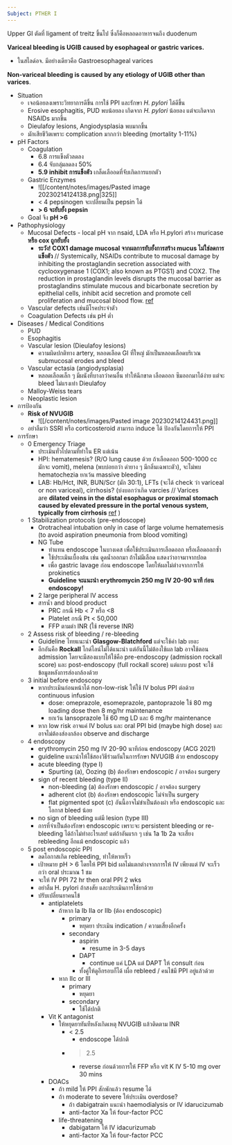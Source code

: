 ```yaml
---
Subject: PTHER I
---
```


Upper GI ตัดที่ ligament of treitz ขึ้นไป ซึ่งก็คือหลอดอาหารจนถึง duodenum

**Variceal bleeding is UGIB caused by esophageal or gastric varices.**
- ในสไลด์อจ. มีอย่างเดียวคือ Gastroesophageal varices

**Non-variceal bleeding is caused by any etiology of UGIB other than varices**.
- Situation
	- เจอน้อยลงเพราะวิทยาการดีขึ้น การใช้ PPI และรักษา *H. pylori* ได้ดีขึ้น
	- Erosive esophagitis, PUD พบน้อยลง เกิดจาก *H. pylori* น้อยลง แต่จะเกิดจาก NSAIDs มากขึ้น
	- Dieulafoy lesions, Angiodysplasia พบมากขึ้น
	- มักเสียชีวิตเพราะ complication มากกว่า bleeding (mortality 1-11%)
- pH Factors
	- Coagulation
		- 6.8 การแข็งตัวลดลง
		- 6.4 จับกลุ่มลดลง 50%
		- **5.9 inhibit การแข็งตัว** เกล็ดเลืออดที่จับเกิดการแยกตัว
	- Gastric Enzymes
		- ![[/content/notes/images/Pasted image 20230214124138.png|325]]
		- < 4 pepsinogen จะเปลี่ยนเป็น pepsin ได้
		- **> 6 จะยับยั้ง pepsin**
	- Goal จึง **pH >6**
- Pathophysiology
	- Mucosal Defects - local pH จาก nsaid, LDA หรือ H.pylori สร้าง muricase **หรือ cox ถูกยับยั้ง**
		- **ระวัง! COX1 damage mucosal จากผลการยับยั้งการสร้าง mucus ไม่ใช่ลดการแข็งตัว** // Systemically, NSAIDs contribute to mucosal damage by inhibiting the prostaglandin secretion associated with cyclooxygenase 1 (COX1; also known as PTGS1) and COX2. The reduction in prostaglandin levels disrupts the mucosal barrier as prostaglandins stimulate mucous and bicarbonate secretion by epithelial cells, inhibit acid secretion and promote cell proliferation and mucosal blood flow. [ref](https://www.nature.com/articles/nrdp201820)
	- Vascular defects เช่นมีโรคประจำตัว
	- Coagulation Defects เช่น pH ต่ำ 
- Diseases / Medical Conditions
	- PUD
	- Esophagitis
	- Vascular lesion (Dieulafoy lesions)
		- ความผิดปกติทาง artery, หลอดเลือด GI ที่ใหญ่ มักเป็นหลอดเลือดบริเวณ submucosal erodes and bleed
	- Vascular ectasia (angiodysplasia)
		- หลอดเลือดเล็ก ๆ มีผนังที่บางกว่าคนอื่น ทำให้ฉีกขาด เลือดออก ซึมออกมาได้ง่าย แต่จะ bleed ไม่แรงเท่า Dieulafoy
	- Malloy-Weiss tears
	- Neoplastic lesion
- การป้องกัน
	- **Risk of NVUGIB**
		- ![[/content/notes/images/Pasted image 20230214124431.png]]
	- อย่าลืมว่า SSRI หรือ corticosteroid สามารถ induce ได้ ป้องกันโดยการให้ PPI
- การรักษา
	- 0 Emergency Triage
		- ประเมินทั่วไปตามที่ทำใน ER แต่เน้น
		- HPI: hematemesis? (R/O lung cause ด้วย ถ้าเลือดออก 500-1000 cc มักจะ vomit), melena (พบบ่อยกว่า ดำยาง ๆ มีกลิ่นเฉพาะตัว), จะไม่พบ hematochezia ยกเว้น massive bleeding
		- LAB: Hb/Hct, INR, BUN/Scr (มัก 30:1), LFTs (จะได้ check ว่า variceal or non variceal), cirrhosis? (บ่งบอกว่าเกิด varcies // Varices are **dilated veins in the distal esophagus or proximal stomach caused by elevated pressure in the portal venous system, typically from cirrhosis** [ref](https://www.msdmanuals.com/professional/gastrointestinal-disorders/gastrointestinal-bleeding/varices#:~:text=Varices%20are%20dilated%20veins%20in,endoscopic%20banding%20and%20IV%20octreotide..) )
	- 1 Stabilization protocols (pre-endoscope)
		- Orotracheal intubation only in case of large volume hematemesis (to avoid aspiration pneumonia from blood vomiting)
		- NG Tube
			- ทำแทน endoscope ในบางเคส เพื่อใช้ประเมินการเลือดออก หรือเลือดออกซ้ำ
			- ใช้ประเมินเบื้องต้น เช่น ดูดน้ำออกมา ถ้าไม่มีเลือด แสดงว่าอาจมาจากปอด
			- เพื่อ gastric lavage ก่อน endoscope โดยให้ผลไม่ต่างจากการให้ prokinetics
			- **Guideline จะแนะนำ erythromycin 250 mg IV 20-90 นาที ก่อน endoscopy!**
		- 2 large peripheral IV access
		- สารน้ำ and blood product
			- PRC กรณี Hb < 7 หรือ <8
			- Platelet กรณี Pt < 50,000
			- FFP ตามต่า INR (ใช้ reverse INR)
	- 2 Assess risk of bleeding / re-bleeding
		- Guideline ไทยแนะนำ **Glasgow-Blatchford** แต่จะใช้ค่า lab เยอะ
		- อีกอันคือ **Rockall** ไกด์ไลน์ไม่ได้แนะนำ แต่อันนี้ไม่ต้องใช้ผล lab อาจใช้ตอน admission โดยจะมีสองแบบให้ใช้คือ pre-endoscopy (admission rockall score) และ post-endoscopy (full rockall score) แต่แบบ post จะใช้ข้อมูลหลังการส่องกล้องด้วย
	- 3 initial before endoscopy
		- หากประเมินก่อนหน้าได้ non-low-risk ให้ใช้ IV bolus PPI ต่อด้วย continuous infusion
			- dose: omeprazole, esomeprazole, pantoprazole ใช้ 80 mg loading dose then 8 mg/hr maintenance
			- ยกเว้น lansoprazole ใช้ 60 mg LD และ 6 mg/hr maintenance
		- หาก low risk อาจแค่ IV bolus และ oral PPI bid (maybe high dose) และอาจไม่ต้องส่องกล้อง observe and discharge
	- 4 endoscopy
		- erythromycin 250 mg IV 20-90 นาทีก่อน endoscopy (ACG 2021)
		- guideline แนะนำให้ใช้สองวิธีร่วมกันในการรักษา NVUGIB ด้วย endoscopy
		- acute bleeding (type I)
			- Spurting (a), Oozing (b) ต้องรักษา endoscopic / อาจต้อง surgery
		- sign of recent bleeding (type II)
			- non-bleeding (a) ต้องรักษา endoscopic / อาจต้อง surgery
			- adherent clot (b)  ต้องรักษา endoscopic ไม่จำเป็น surgery
			- flat pigmented spot (c) อันนี้อาจไม่ขำเป็นต้องผ่า หรือ endoscopic และโอกาส bleed น้อย
		- no sign of bleeding แต่มี lesion (type III)
		- การที่จำเป็นต้องรักษา endoscopic เพราะจะ persistent bleeding or re-bleeding ได้ถ้าไม่ทำอะไรเลย! แต่ถ้าอันแรก ๆ เช่น 1a 1b 2a จะเสี่ยง rebleeding อีกแม้ endoscopic แล้ว
	- 5 post endoscopic PPI
		- ลดโอกาสเกิด rebleeding, ทำให้หายเร็ว
		- เป้าหมาย pH > 6 โดยให้ PPI bid ผลไม่แตกต่างจากการให้ IV เพียงแต่ IV จะเร็วกว่า oral ประมาณ 1 ชม
		- จะให้ IV PPI 72 hr then oral PPI 2 wks
		- อย่าลืม H. pylori ถ้าสงสัย และประเมินการใช้ยาด้วย
		- ปรับเปลี่ยนยาคนไข้
			- antiplatelets
				- ถ้าหาก Ia Ib IIa or IIb (ต้อง endoscopic)
					- primary
						- หยุดยา ประเมิน indication / ความเสี่ยงอีกครั้ง
					- secondary
						- aspirin
							- resume in 3-5 days
						- DAPT
							- continue แค่ LDA แต่ DAPT ให้ consult ก่อน
						- ทั้งคู่ให้ดูอีกรอบก็ได้ เผื่อ rebleed / คนไข้มี PPI อยู่แล้วด้วย
				- หาก IIc or III
					- primary
						- หยุดยา
					- secondary
						- ใช้ได้ปกติ
			- Vit K antagonist
				- ให้หยุดยาทันทีหลังเกิดเหตุ NVUGIB แล้วติดตาม INR
					- < 2.5
						- endoscope ได้ปกติ
					- > 2.5
						- reverse ก่อนด้วยการให้ FFP หรือ vit K IV 5-10 mg over 30 mins
			- DOACs
				- ถ้า mild ให้ PPI สักพักแล้ว resume ได้
				- ถ้า moderate to severe ให้ประเมิน overdose?
					- ถ้า dabigatrain แนะนำ haemodialysis or IV idarucizumab
					- anti-factor Xa ให้ four-factor PCC
				- life-threatening
					- dabigatarn ให้ IV idacurizumab
					- anti-factor Xa ให้ four-factor PCC